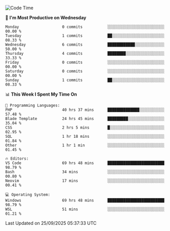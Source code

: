 <!--START_SECTION:waka-->
![Code Time](http://img.shields.io/badge/Code%20Time-5%2C961%20hrs%208%20mins-blue)

📅 **I'm Most Productive on Wednesday** 

```text
Monday                   0 commits           ░░░░░░░░░░░░░░░░░░░░░░░░░   00.00 % 
Tuesday                  1 commits           ██░░░░░░░░░░░░░░░░░░░░░░░   08.33 % 
Wednesday                6 commits           ████████████░░░░░░░░░░░░░   50.00 % 
Thursday                 4 commits           ████████░░░░░░░░░░░░░░░░░   33.33 % 
Friday                   0 commits           ░░░░░░░░░░░░░░░░░░░░░░░░░   00.00 % 
Saturday                 0 commits           ░░░░░░░░░░░░░░░░░░░░░░░░░   00.00 % 
Sunday                   1 commits           ██░░░░░░░░░░░░░░░░░░░░░░░   08.33 % 
```


📊 **This Week I Spent My Time On** 

```text
💬 Programming Languages: 
PHP                      40 hrs 37 mins      ██████████████░░░░░░░░░░░   57.48 % 
Blade Template           24 hrs 45 mins      █████████░░░░░░░░░░░░░░░░   35.04 % 
CSS                      2 hrs 5 mins        █░░░░░░░░░░░░░░░░░░░░░░░░   02.95 % 
SQL                      1 hr 18 mins        ░░░░░░░░░░░░░░░░░░░░░░░░░   01.84 % 
Other                    1 hr 1 min          ░░░░░░░░░░░░░░░░░░░░░░░░░   01.45 % 

🔥 Editors: 
VS Code                  69 hrs 48 mins      █████████████████████████   98.79 % 
Bash                     34 mins             ░░░░░░░░░░░░░░░░░░░░░░░░░   00.80 % 
Neovim                   17 mins             ░░░░░░░░░░░░░░░░░░░░░░░░░   00.41 % 

💻 Operating System: 
Windows                  69 hrs 48 mins      █████████████████████████   98.79 % 
WSL                      51 mins             ░░░░░░░░░░░░░░░░░░░░░░░░░   01.21 % 
```


 Last Updated on 25/09/2025 05:37:33 UTC
<!--END_SECTION:waka-->
